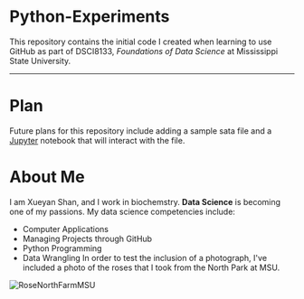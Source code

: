 # Python-Experiments
This repository contains the initial code I created when learning to use GitHub as part of DSCI8133, *Foundations of Data Science* at Mississippi State University.

---
# Plan
Future plans for this repository include adding a sample sata file and a [Jupyter](https://jupyter.org) notebook that will interact with the file.
# About Me
I am Xueyan Shan, and I work in biochemstry. **Data Science** is becoming one of my passions.
My data science competencies include:
- Computer Applications
- Managing Projects through GitHub
- Python Programming
- Data Wrangling
In order to test the inclusion of a photograph, I've included a photo of the roses that I took from the North Park at MSU.

![RoseNorthFarmMSU](RoseNorthFarmMSU.HEIC)

